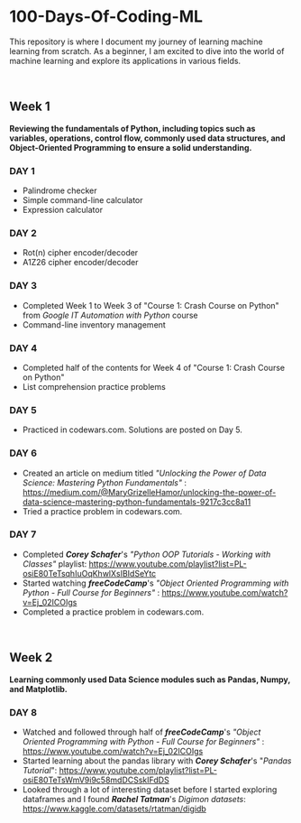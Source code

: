 
# 100-Days-Of-Coding-ML
This repository is where I document my journey of learning machine learning from scratch. As a beginner, I am excited to dive into the world of machine learning and explore its applications in various fields.

<br>

## Week 1
**Reviewing the fundamentals of Python, including topics such as variables, operations, control flow, commonly used data structures, and Object-Oriented Programming to ensure a solid understanding.**

### DAY 1
 - Palindrome checker
 - Simple command-line calculator
 - Expression calculator

### DAY 2
 - Rot(n) cipher encoder/decoder
 - A1Z26 cipher encoder/decoder

### DAY 3
 - Completed Week 1 to Week 3 of "Course 1: Crash Course on Python" from *Google IT Automation with Python* course
 - Command-line inventory management 

### DAY 4
 - Completed half of the contents for Week 4 of "Course 1: Crash Course on Python"
 - List comprehension practice problems

### DAY 5
 - Practiced in codewars.com. Solutions are posted on Day 5.

### DAY 6
 - Created an article on medium titled *"Unlocking the Power of Data Science: Mastering Python Fundamentals"* : https://medium.com/@MaryGrizelleHamor/unlocking-the-power-of-data-science-mastering-python-fundamentals-9217c3cc8a11
 - Tried a practice problem in codewars.com.

### DAY 7
 - Completed ***Corey Schafer***'s *"Python OOP Tutorials - Working with Classes"* playlist: https://www.youtube.com/playlist?list=PL-osiE80TeTsqhIuOqKhwlXsIBIdSeYtc
 - Started watching ***freeCodeCamp***'s *"Object Oriented Programming with Python - Full Course for Beginners"* : https://www.youtube.com/watch?v=Ej_02ICOIgs
 - Completed a practice problem in codewars.com.

<br>

## Week 2
**Learning commonly used Data Science modules such as Pandas, Numpy, and Matplotlib.**

### DAY 8
 - Watched and followed through half of ***freeCodeCamp***'s *"Object Oriented Programming with Python - Full Course for Beginners"* : https://www.youtube.com/watch?v=Ej_02ICOIgs
 - Started learning about the pandas library with ***Corey Schafer***'s "*Pandas Tutorial*": https://www.youtube.com/playlist?list=PL-osiE80TeTsWmV9i9c58mdDCSskIFdDS
 - Looked through a lot of interesting dataset before I started exploring dataframes and I found ***Rachel Tatman***'s *Digimon datasets*: https://www.kaggle.com/datasets/rtatman/digidb 